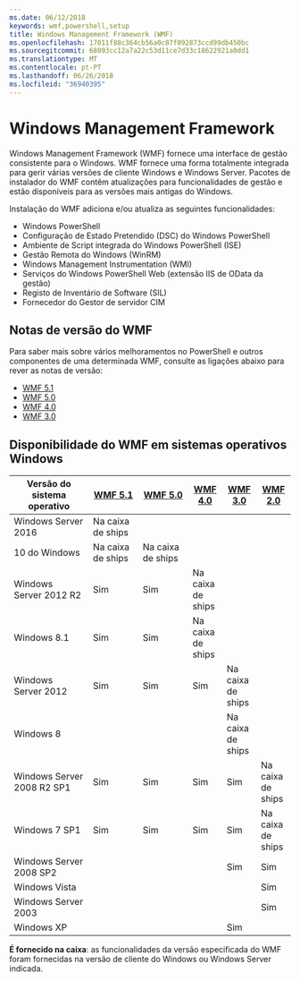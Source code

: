 ```yaml
---
ms.date: 06/12/2018
keywords: wmf,powershell,setup
title: Windows Management Framework (WMF)
ms.openlocfilehash: 17011f88c364cb56a0c87f092873ccd99db450bc
ms.sourcegitcommit: 68093cc12a7a22c53d11ce7d33c18622921a0dd1
ms.translationtype: MT
ms.contentlocale: pt-PT
ms.lasthandoff: 06/26/2018
ms.locfileid: "36940395"
---
```

# <a name="windows-management-framework"></a>Windows Management Framework

Windows Management Framework (WMF) fornece uma interface de gestão consistente para o Windows. WMF fornece uma forma totalmente integrada para gerir várias versões de cliente Windows e Windows Server. Pacotes de instalador do WMF contêm atualizações para funcionalidades de gestão e estão disponíveis para as versões mais antigas do Windows.

Instalação do WMF adiciona e/ou atualiza as seguintes funcionalidades:

- Windows PowerShell
- Configuração de Estado Pretendido (DSC) do Windows PowerShell
- Ambiente de Script integrada do Windows PowerShell (ISE)
- Gestão Remota do Windows (WinRM)
- Windows Management Instrumentation (WMI)
- Serviços do Windows PowerShell Web (extensão IIS de OData da gestão)
- Registo de Inventário de Software (SIL)
- Fornecedor do Gestor de servidor CIM

## <a name="wmf-release-notes"></a>Notas de versão do WMF

Para saber mais sobre vários melhoramentos no PowerShell e outros componentes de uma determinada WMF, consulte as ligações abaixo para rever as notas de versão:

- [WMF 5.1](5.1/release-notes.md)
- [WMF 5.0](5.0/releasenotes.md)
- [WMF 4.0](https://download.microsoft.com/download/3/D/6/3D61D262-8549-4769-A660-230B67E15B25/Windows%20Management%20Framework%204%200%20Release%20Notes.docx)
- [WMF 3.0](https://download.microsoft.com/download/E/7/6/E76850B8-DA6E-4FF5-8CCE-A24FC513FD16/WMF%203%20Release%20Notes.docx)

## <a name="wmf-availability-across-windows-operating-systems"></a>Disponibilidade do WMF em sistemas operativos Windows

|Versão do sistema operativo  |[WMF 5.1][] |[WMF 5.0][] |[WMF 4.0][] |[WMF 3.0][]  |[WMF 2.0][] |
|--------------------------|------------|------------|------------|-------------|------------|
|Windows Server 2016       |Na caixa de ships|            |            |             |            |
|10 do Windows                |Na caixa de ships|Na caixa de ships|            |             |            |
|Windows Server 2012 R2    |Sim         |Sim         |Na caixa de ships|             |            |
|Windows 8.1               |Sim         |Sim         |Na caixa de ships|             |            |
|Windows Server 2012       |Sim         |Sim         |Sim         |Na caixa de ships |            |
|Windows 8                 |            |            |            |Na caixa de ships |            |
|Windows Server 2008 R2 SP1|Sim         |Sim         |Sim         |Sim          |Na caixa de ships|
|Windows 7 SP1             |Sim         |Sim         |Sim         |Sim          |Na caixa de ships|
|Windows Server 2008 SP2   |            |            |            |Sim          |Sim         |
|Windows Vista             |            |            |            |             |Sim         |
|Windows Server 2003       |            |            |            |             |Sim         |
|Windows XP                |            |            |            |Sim          |            |

**É fornecido na caixa**: as funcionalidades da versão especificada do WMF foram fornecidas na versão de cliente do Windows ou Windows Server indicada.

[WMF 5.1]: https://aka.ms/wmf51download
[WMF 5.0]: https://aka.ms/wmf5download
[WMF 4.0]: https://aka.ms/wmf4download
[WMF 3.0]: https://aka.ms/wmf3download
[WMF 2.0]: https://aka.ms/wmf2download
